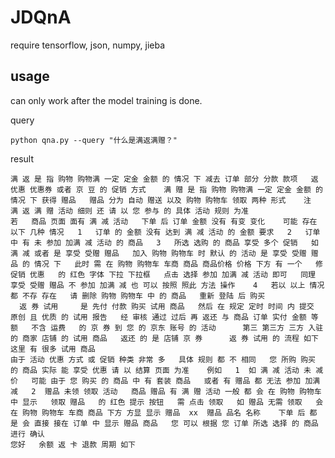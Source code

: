 # JDQnA

require tensorflow, json, numpy, jieba

## usage
can only work after the model training is done.

query

```python qna.py --query "什么是满返满赠？"```

result 

```
满 返 是 指 购物 购物满 一定 定金 金额 的 情况 下 减去 订单 部分 分款 款项   返 优惠 优惠券 或者 京 豆 的 促销 方式    满 赠 是 指 购物 购物满 一定 定金 金额 的 情况 下 获得 赠品   赠品 分为 自动 赠送 以及 购物 购物车 领取 两种 形式    注   满 返 满 赠 活动 细则 还 请 以 您 参与 的 具体 活动 规则 为准  
若   商品 页面 面有 满 减 活动   下单 后 订单 金额 没有 有变 变化    可能 存在 以下 几种 情况   1   订单 的 金额 没有 达到 满 减 活动 的 金额 要求   2   订单 中 有 未 参加 加满 减 活动 的 商品   3   所选 选购 的 商品 享受 多个 促销   如   满 减 或者 是 享受 受赠 赠品   加入 购物 购物车 时 默认 的 活动 是 享受 受赠 赠品 的 情况 下   此时 需 在 购物 购物车 车商 商品 商品价格 价格 下方 有 一个   修 促销 优惠   的 红色 字体 下拉 下拉框   点击 选择 参加 加满 减 活动 即可   同理 享受 受赠 赠品 不 参加 加满 减 也 可以 按照 照此 方法 操作    4   若以 以上 情况 都 不存 存在   请 删除 购物 购物车 中 的 商品   重新 登陆 后 购买  
  返 券 试用     是 先付 付款 购买 试用 商品   然后 在 规定 定时 时间 内 提交 原创 且 优质 的 试用 报告   经 审核 通过 过后 再 返还 与 商品 订单 实付 金额 等额   不含 运费   的 京 券 到 您 的 京东 账号 的 活动      第三 第三方 三方 入驻 的 商家 店铺 的 试用 商品   返还 的 是 店铺 京 券      返 券 试用 的 流程 如下          这里 有 很多 试用 商品    
由于 活动 优惠 方式 或 促销 种类 非常 多   具体 规则 都 不 相同   您 所购 购买 的 商品 实际 能 享受 优惠 请 以 结算 页面 为准    例如   1  如 满 减 活动 未 减价   可能 由于 您 购买 的 商品 中 有 套装 商品   或者 有 赠品 都 无法 参加 加满 减   2  赠品 未领 领取 活动   商品 赠品 有 满 赠 活动 一般 都 会 在 购物 购物车 中 显示   领取 赠品   的 红色 提示 按钮   需 点击 领取   如 赠品 无需 领取   会 在 购物 购物车 车商 商品 下方 方显 显示 赠品  xx  赠品 品名 名称    下单 后 都 是 会 直接 接在 订单 中 显示 赠品 商品   您 可以 根据 您 订单 所选 选择 的 商品 进行 确认  
您好   余额 返 卡 退款 周期 如下  

```